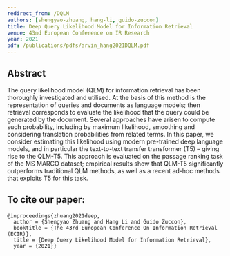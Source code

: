 ```yaml
---
redirect_from: /DQLM
authors: [shengyao-zhuang, hang-li, guido-zuccon]
title: Deep Query Likelihood Model for Information Retrieval
venue: 43nd European Conference on IR Research
year: 2021
pdf: /publications/pdfs/arvin_hang2021DQLM.pdf
---
```

## Abstract

The query likelihood model (QLM) for information retrieval has been thoroughly investigated and utilised. At the basis of this method is the representation of queries and documents as language models; then retrieval corresponds to evaluate the likelihood that the query could be generated by the document. Several approaches have arisen to compute such probability, including by maximum likelihood, smoothing and considering translation probabilities from related terms.
In this paper, we consider estimating this likelihood using modern pre-trained deep language models, and in particular the text-to-text transfer transformer (T5) – giving rise to the QLM-T5. This approach is evaluated on the passage ranking task of the MS MARCO dataset; empirical results show that QLM-T5 significantly outperforms traditional QLM methods, as well as a recent ad-hoc methods that exploits T5 for this task.

## To cite our paper:
```
@inproceedings{zhuang2021deep,
  author = {Shengyao Zhuang and Hang Li and Guido Zuccon},
  booktitle = {The 43rd European Conference On Information Retrieval (ECIR)},
  title = {Deep Query Likelihood Model for Information Retrieval},
  year = {2021}}
```
